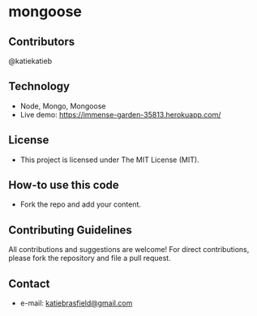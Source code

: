 # mongoose

## Contributors
@katiekatieb


## Technology
* Node, Mongo, Mongoose
* Live demo: https://immense-garden-35813.herokuapp.com/

## License 
* This project is licensed under The MIT License (MIT).

## How-to use this code
* Fork the repo and add your content.

## Contributing Guidelines
All contributions and suggestions are welcome!
For direct contributions, please fork the repository and file a pull request. 

## Contact
* e-mail: katiebrasfield@gmail.com
